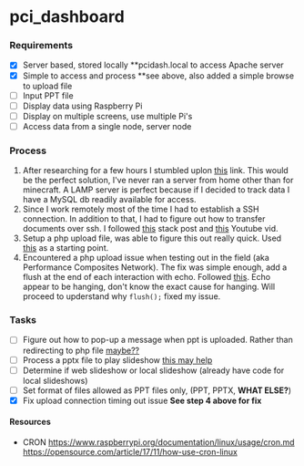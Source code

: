 # pci_dashboard

### Requirements

- [x] Server based, stored locally **pcidash.local to access Apache server
- [x] Simple to access and process **see above, also added a simple browse to upload file
- [ ] Input PPT file 
- [ ] Display data using Raspberry Pi
- [ ] Display on multiple screens, use multiple Pi's
- [ ] Access data from a single node, server node

### Process

1. After researching for a few hours I stumbled uplon [this](https://randomnerdtutorials.com/raspberry-pi-apache-mysql-php-lamp-server/) link. This would be the perfect solution, I've never ran a server from home other than for minecraft. A LAMP server is perfect because if I decided to track data I have a MySQL db readily available for access.
2. Since I work remotely most of the time I had to establish a SSH connection. In addition to that, I had to figure out how to transfer documents over ssh. I followed [this](https://unix.stackexchange.com/questions/188285/how-to-copy-a-file-from-a-remote-server-to-a-local-machine) stack post and [this](https://www.youtube.com/watch?v=q2OHvlr081s&t=408s) Youtube vid.
3. Setup a php upload file, was able to figure this out really quick. Used [this](https://www.w3schools.com/php/php_file_upload.asp) as a starting point.
4. Encountered a php upload issue when testing out in the field (aka Performance Composites Network). The fix was simple enough, add a flush at the end of each interaction with echo. Followed [this](https://stackoverflow.com/questions/11871301/php-possible-to-trickle-output-to-browser-while-waiting-for-database-query-to-e). Echo appear to be hanging, don't know the exact cause for hanging. Will proceed to upderstand why ```flush();``` fixed my issue.


### Tasks
- [ ] Figure out how to pop-up a message when ppt is uploaded. Rather than redirecting to php file [maybe??](https://www.geeksforgeeks.org/how-to-pop-an-alert-message-box-using-php/)
- [ ] Process a pptx file to play slideshow [this may help](https://stackoverflow.com/questions/21523267/how-to-convert-pptx-files-to-jpg-or-png-for-each-slide-on-linux)
- [ ] Determine if web slideshow or local slideshow (already have code for local slideshows)
- [ ] Set format of files allowed as PPT files only, (PPT, PPTX, **WHAT ELSE?**)
- [x] Fix upload connection timing out issue **See step 4 above for fix**

#### Resources
- CRON https://www.raspberrypi.org/documentation/linux/usage/cron.md https://opensource.com/article/17/11/how-use-cron-linux
